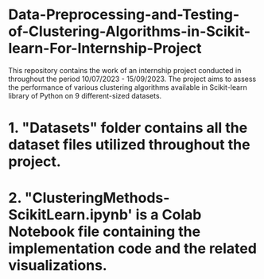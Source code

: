 # Data-Preprocessing-and-Testing-of-Clustering-Algorithms-in-Scikit-learn-For-Internship-Project
This repository contains the work of an internship project conducted in throughout the period 10/07/2023 - 15/09/2023. The project aims to assess the performance of various clustering algorithms available in Scikit-learn library of Python on 9 different-sized datasets.

# 1. "Datasets" folder contains all the dataset files utilized throughout the project.
# 2. "ClusteringMethods-ScikitLearn.ipynb' is a Colab Notebook file containing the implementation code and the related visualizations.
